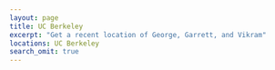 ```yaml
---
layout: page
title: UC Berkeley
excerpt: "Get a recent location of George, Garrett, and Vikram"
locations: UC Berkeley
search_omit: true
---
```

